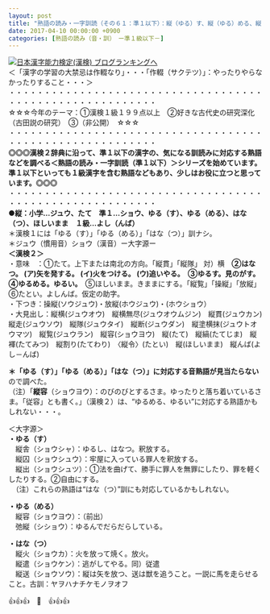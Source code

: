 ```yaml
---
layout: post
title: "熟語の読み・一字訓読（その６１：準１以下）：縦（ゆる）す、縦（ゆる）める、縦（はな）つ"
date: 2017-04-10 00:00:00 +0900
categories: [熟語の読み（音・訓）　ー準１級以下－]
---
```


[![](/syuusyuu9701/assets/images/熟語の読み・一字訓読（その６１：準１以下）：縦（ゆる）す、縦（ゆる）める、縦（はな）つ-br_c_3028_1.gif)](http://blog.with2.net/link.php?1659096:3028 "日本漢字能力検定(漢検) ブログランキングへ")[日本漢字能力検定(漢検) ブログランキングへ](http://blog.with2.net/link.php?1659096:3028)  
＜「漢字の学習の大禁忌は作輟なり」・・・「作輟（サクテツ）」：やったりやらなかったりすること・・・＞  
・・・・・・・・・・・・・・・・・・・・・・・・・・・・・・・・・・・・・・・・・・・・・・・・・・・・・・・・・  
☆☆☆今年のテーマ：①漢検１級１９９点以上　②好きな古代史の研究深化（古田説の研究）　③（非公開）　☆☆☆　　  
・・・・・・・・・・・・・・・・・・・・・・・・・・・・・・・・・・・・・・・・・・・・・・・・・・・・・・・・・  
**◎◎◎漢検２辞典に沿って、準１以下の漢字の、気になる訓読みに対応する熟語などを調べる＜熟語の読み・一字訓読（準１以下）＞シリーズを始めています。準１以下といっても１級漢字を含む熟語などもあり、少しはお役に立つと思っています。◎◎◎**  
・・・・・・・・・・・・・・・・・・・・・・・・・・・・・・・・・・・・・・・・・・・・・・・・・・・・・・・・・  
**●縦：小学…ジュウ、たて　準１…ショウ、ゆる（す）、ゆる（める）、はな（つ）、ほしいまま　１級…よし（んば）**  
＊漢検１には「ゆる（す）」「ゆる（める）」「はな（つ）」訓ナシ。　  
＊ジュウ（慣用音）ショウ（漢音）ー大字源ー  
**＜漢検２＞**  
・意味　：①たて。上下または南北の方向。「縦貫」「縦隊」 対）横　**②はなつ。 (ア)矢を発する。 (イ)火をつける。 (ウ)追いやる。**　**③ゆるす。見のがす。**　**④ゆるめる。ゆるい。**　⑤ほしいまま。きままにする。「縦覧」「操縦」「放縦」　⑥たとい。よしんば。仮定の助字。  
・下つき：操縦(ソウジュウ)・放縦(ホウジュウ)・(ホウショウ）  
・大見出し：縦横(ジュウオウ)　縦横無尽(ジュウオウムジン)　縦貫(ジュウカン)　縦走(ジュウソウ)　縦隊(ジュウタイ)　縦断(ジュウダン)　縦塗横抹(ジュウトオウマツ)　縦覧(ジュウラン)　縦容(ショウヨウ)　縦(たて)　縦縞(たてじま)　縦褌(たてみつ)　縦割り(たてわり)　〈縦令〉(たとい)　縦(ほしいまま)　縦んば(よし－んば)  
  
**＊「ゆる（す）」「ゆる（める）」「はな（つ）」に対応する音熟語が見当たらない**　ので調べた。  
（注）「**縦容**（ショウヨウ）：のびのびとするさま。ゆったりと落ち着いているさま。「従容」とも書く。」（漢検２）は、“ゆるめる、ゆるい”に対応する熟語かもしれない・・・。  
  
＜大字源＞  
**・ゆる（す）**  
　縦舎（ショウシャ）：ゆるし、はなつ。釈放する。　  
　縦囚（ショウシュウ）：牢屋に入っている罪人を釈放する。  
　縦出（ショウシュツ）：①法を曲げて、勝手に罪人を無罪にしたり、罪を軽くしたりする。②自由にする。  
　（注）これらの熟語は“はな（つ）”訓にも対応しているかもしれない。  
  
**・ゆる（める）**  
　縦容（ショウヨウ）：（前出）  
　弛縦（シショウ）：ゆるんでだらだらしている。  
  
**・はな（つ）**　  
　縦火（ショウカ）：火を放って焼く。放火。  
　縦遣（ショウケン）：逃がしてやる。同）従遣  
　縦送（ショウソウ）：縦は矢を放つ、送は獣を追うこと。一説に馬を走らせること。古訓：ヤヲハナチケモノヲオフ  
  
👍👍👍　🐔　👍👍👍  